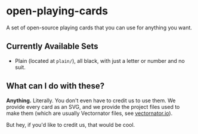 # open-playing-cards
A set of open-source playing cards that you can use for anything you want.

## Currently Available Sets
- Plain (located at `plain/`), all black, with just a letter or number and no suit.

## What can I do with these?
__Anything.__ Literally. You don't even have to credit us to use them. We provide every card as an SVG, and we provide the project files used to make them (which are usually Vectornator files, see [vectornator.io](https://www.vectornator.io)).

But hey, if you'd like to credit us, that would be cool.
